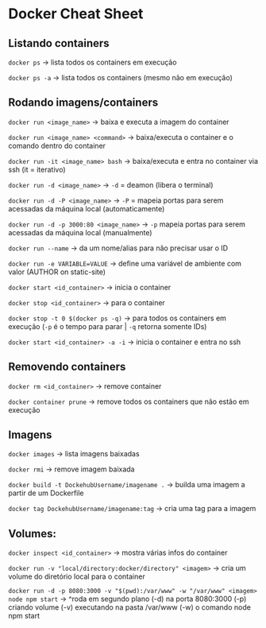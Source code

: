 # Docker Cheat Sheet

## Listando containers

`docker ps` -> lista todos os containers em execução

`docker ps -a` -> lista todos os containers (mesmo não em execução)


## Rodando imagens/containers

`docker run <image_name>` -> baixa e executa a imagem do container

`docker run <image_name> <command>` -> baixa/executa o container e o comando dentro do container

`docker run -it <image_name> bash` -> baixa/executa e entra no container via ssh (it = iterativo)

`docker run -d <image_name>` -> `-d` = deamon (libera o terminal)

`docker run -d -P <image_name>` -> `-P` = mapeia portas para serem acessadas da máquina local (automaticamente)

`docker run -d -p 3000:80 <image_name>` -> `-p` mapeia portas para serem acessadas da máquina local (manualmente)

`docker run --name` -> da um nome/alias para não precisar usar o ID

`docker run -e VARIABLE=VALUE` -> define uma variável de ambiente com valor (AUTHOR on static-site)

`docker start <id_container>` -> inicia o container

`docker stop <id_container>` -> para o container

`docker stop -t 0 $(docker ps -q)` -> para todos os containers em execução (`-p` é o tempo para parar | `-q` retorna somente IDs)

`docker start <id_container> -a -i` -> inicia o container e entra no ssh


## Removendo containers

`docker rm <id_container>` -> remove container

`docker container prune` -> remove todos os containers que não estão em execução


## Imagens

`docker images` -> lista imagens baixadas

`docker rmi` -> remove imagem baixada

`docker build -t DockehubUsername/imagename .` -> builda uma imagem a partir de um Dockerfile

`docker tag DockehubUsername/imagename:tag` -> cria uma tag para a imagem


## Volumes:

`docker inspect <id_container>` -> mostra várias infos do container

`docker run -v "local/directory:docker/directory" <imagem>` -> cria um volume do diretório local para o container

`docker run -d -p 8080:3000 -v "$(pwd):/var/www" -w "/var/www" <imagem> node npm start` ->
^roda em segundo plano (-d) na porta 8080:3000 (-p) criando volume (-v) executando na pasta /var/www (-w) o comando node npm start